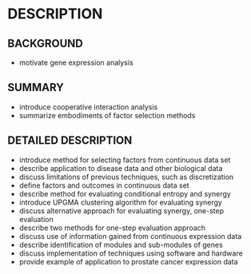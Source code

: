 # DESCRIPTION

## BACKGROUND

- motivate gene expression analysis

## SUMMARY

- introduce cooperative interaction analysis
- summarize embodiments of factor selection methods

## DETAILED DESCRIPTION

- introduce method for selecting factors from continuous data set
- describe application to disease data and other biological data
- discuss limitations of previous techniques, such as discretization
- define factors and outcomes in continuous data set
- describe method for evaluating conditional entropy and synergy
- introduce UPGMA clustering algorithm for evaluating synergy
- discuss alternative approach for evaluating synergy, one-step evaluation
- describe two methods for one-step evaluation approach
- discuss use of information gained from continuous expression data
- describe identification of modules and sub-modules of genes
- discuss implementation of techniques using software and hardware
- provide example of application to prostate cancer expression data

